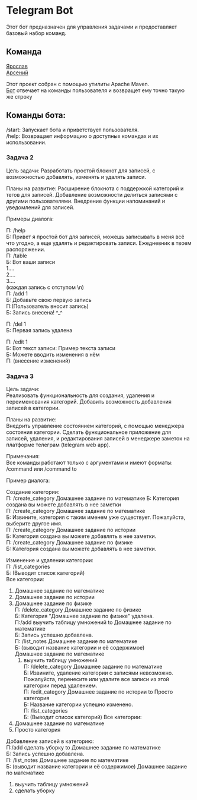 # Telegram Bot 
Этот бот предназначен для управления задачами и предоставляет базовый набор команд.
## Команда   
[Ярослав](https://github.com/Lendysgo)     
[Арсений](https://github.com/arsbars24)    

Этот проект собран с помощью утилиты Apache Maven.  
[Бот](https://t.me/manageres_bot) отвечает на команды пользователя и возвращет ему точно такую же строку    
## Команды бота:   
/start: Запускает бота и приветствует пользователя.     
/help: Возвращает информацию о доступных командах и их использовании.   

### Задача 2
Цель задачи: Разработать простой блокнот для записей, с возможностью добавлять, изменять и удалять записи.

Планы на развитие:
Расширение блокнота с поддержкой категорий и тегов для записей.
Добавление возможности делиться записями с другими пользователями.
Внедрение функции напоминаний и уведомлений для записей.

Примеры диалога:

П: /help  
Б: Привет я простой бот для записей, можешь записывать в меня всё что угодно,
а еще удалять и редактировать записи. Ежедневник в твоем распоряжении.  
П: /table  
Б: Вот ваши записи  
1….  
2….  
3….  
(каждая запись с отступом \n)  
П: /add 1  
Б: Добавьте свою первую запись  
П:(Пользователь вносит запись)  
Б: Запись внесена! ^_^  
  
П: /del 1  
Б: Первая запись удалена  
   
П: /edit 1  
Б: Вот текст записи: Пример текста записи  
Б: Можете вводить изменения в нём  
П: (внесение изменений)  


### Задача 3


Цель задачи:  
Реализовать функциональность для создания, удаления и переименования категорий. Добавить возможность добавления записей в категории.

Планы на развитие:  
Внедрить управление состоянием категорий, с помощью менеджера состояния категории. Сделать функциональное приложение для записей, удаления, и редактирования записей в менеджере заметок на платформе телеграм (telegram web app).

Примечания:  
Все команды работают только с аргументами и имеют форматы:  /command <first argument> или /command <first argument> to <second argument>

Пример диалога:  

Создание категории:  
П: /create_category Домашнее задание по математике
Б: Категория создана вы можете добавлять в нее заметки  
П: /create_category Домашнее задание по математике  
Б: Извините, категория с таким именем уже существует. Пожалуйста, выберите другое имя.  
П: /create_category Домашнее задание по истории  
Б: Категория создана вы можете добавлять в нее заметки.  
П: /create_category Домашнее задание по физике  
Б: Категория создана вы можете добавлять в нее заметки.

Изменение  и удалении категории:  
П: /list_categories  
Б: (Выводит список категорий)  
Все категории:  
1. Домашнее задание по математике
2. Домашнее задание по истории
3. Домашнее задание по физике  
П: /delete_category Домашнее задание по физике  
Б: Категория "Домашнее задание по физике" удалена.  
П:/add  выучить таблицу умножений to Домашнее задание по математике  
Б: Запись успешно добавлена.  
П: /list_notes Домашнее задание по математике  
Б: (выводит название категории и её содержимое)  
Домашнее задание по математике
   1. выучить таблицу умножений    
П: /delete_category Домашнее задание по математике  
Б: Извините, удаление категории с записями невозможно. Пожалуйста, перенесите или удалите все записи из этой категории перед удалением.  
П: /edit_category Домашнее задание по истории to Просто категория  
Б: Название категории успешно изменено.  
П: /list_categories    
Б: (Выводит список категорий)
Все категории:  
1. Домашнее задание по математике  
2. Просто категория  

Добавление записей в категорию:  
П:/add  сделать уборку to Домашнее задание по математике  
Б: Запись успешно добавлена.  
П: /list_notes Домашнее задание по математике  
Б: (выводит название категории и её содержимое)
Домашнее задание по математике
1.  выучить таблицу умножений
2. сделать уборку


